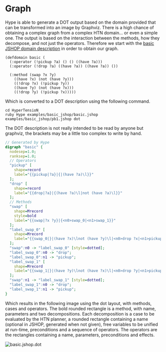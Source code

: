 # Graph
Hype is able to generate a DOT output based on the domain provided that can be transformed into an image by Graphviz.
There is a high chance of obtaining a complex graph from a complex HTN domain... or even a simple one.
The output is based on the interaction between the methods, how they decompose, and not just the operators.
Therefore we start with the [basic JSHOP domain description](../examples/basic_jshop/basic.jshop "basic.jshop") in order to obtain our graph.

```Lisp
(defdomain basic (
  (:operator (!pickup ?a) () () ((have ?a)))
  (:operator (!drop ?a) ((have ?a)) ((have ?a)) ())

  (:method (swap ?x ?y)
    ((have ?x) (not (have ?y)))
    ((!drop ?x) (!pickup ?y))
    ((have ?y) (not (have ?x)))
    ((!drop ?y) (!pickup ?x)))))
```

Which is converted to a DOT description using the following command.

```Shell
cd HyperTensioN
ruby Hype examples/basic_jshop/basic.jshop examples/basic_jshop/pb1.jshop dot
```

The DOT description is not really intended to be read by anyone but graphviz, the brackets may be a little too complex to write by hand.

```DOT
// Generated by Hype
digraph "basic" {
  nodesep=1.0;
  ranksep=1.0;
  // Operators
  "pickup" [
    shape=record
    label="{{pickup|?a}|{|(have ?a)\l}}"
  ];
  "drop" [
    shape=record
    label="{{drop|?a}|{(have ?a)\l|not (have ?a)\l}}"
  ];
  // Methods
  "swap" [
    shape=Mrecord
    style=bold
    label="{{swap|?x ?y}|{<n0>swap_0|<n1>swap_1}}"
  ];
  "label_swap_0" [
    shape=Mrecord
    label="{{swap_0|}|(have ?x)\lnot (have ?y)\l|<n0>drop ?x|<n1>pickup ?y}"
  ];
  "swap":n0 -> "label_swap_0" [style=dotted];
  "label_swap_0":n0 -> "drop";
  "label_swap_0":n1 -> "pickup";
  "label_swap_1" [
    shape=Mrecord
    label="{{swap_1|}|(have ?y)\lnot (have ?x)\l|<n0>drop ?y|<n1>pickup ?x}"
  ];
  "swap":n1 -> "label_swap_1" [style=dotted];
  "label_swap_1":n0 -> "drop";
  "label_swap_1":n1 -> "pickup";
}
```

Which results in the following image using the dot layout, with methods, cases and operators.
The bold rounded rectangle is a method, with name, parameters and two decompositions.
Each decomposition is a case to be evaluated by the HTN planner, a rounded rectangle containing a name (optional in JSHOP, generated when not given), free variables to be unified at run-time, preconditions and a sequence of operators.
The operators are the rectangles containing a name, parameters, preconditions and effects.

![basic.jshop.dot](https://cloud.githubusercontent.com/assets/11094484/10725259/da41c3f2-7bb1-11e5-8939-59c192a29c0a.png)
